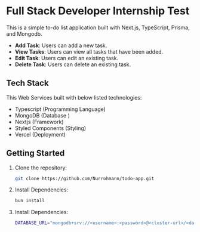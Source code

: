 # Full Stack Developer Internship Test

This is a simple to-do list application built with Next.js, TypeScript, Prisma, and Mongodb.

- **Add Task**: Users can add a new task.
- **View Tasks**: Users can view all tasks that have been added.
- **Edit Task**: Users can edit an existing task.
- **Delete Task**: Users can delete an existing task.

## Tech Stack

This Web Services built with below listed technologies:

- Typescript (Programming Language)
- MongoDB (Database )
- Nextjs (Framework)
- Styled Components (Styling)
- Vercel (Deployment)

## Getting Started

1. Clone the repository:

   ```sh
   git clone https://github.com/Nurrohmann/todo-app.git
   ```

2. Install Dependencies:

   ```sh
   bun install
   ```

3. Install Dependencies:
   ```sh
   DATABASE_URL="mongodb+srv://<username>:<password>@<cluster-url>/<database>?retryWrites=true&w=majority"
   ```
